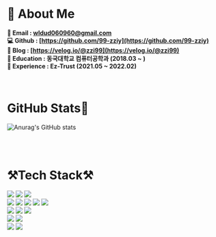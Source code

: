 <div align=left><h1>💁 About Me</h1></div>

**📧 Email : wldud060960@gmail.com** <br>
**💻 Github : [https://github.com/99-zziy](https://github.com/99-zziy)** <br> 
**📝 Blog : [https://velog.io/@zzi99](https://velog.io/@zzi99)** <br>
**🏫 Education : 동국대학교 컴퓨터공학과 (2018.03 ~ )** <br>
**🏢 Experience : Ez-Trust (2021.05 ~ 2022.02)** <br>
<br>
<br>

<div align=left><h1>GitHub Stats🐥</h1></div>

![Anurag's GitHub stats](https://github-readme-stats.vercel.app/api?username=99-zziy&&show_icons=true&theme=radical)

<br>
<br>

<div align=left><h1>⚒️Tech Stack⚒️</h1></div>
<div align=left> 
  <img src="https://img.shields.io/badge/html5-E34F26?style=for-the-badge&logo=html5&logoColor=white"> 
  <img src="https://img.shields.io/badge/css-1572B6?style=for-the-badge&logo=css3&logoColor=white"> 
  <img src="https://img.shields.io/badge/javascript-F7DF1E?style=for-the-badge&logo=javascript&logoColor=black"> 
  <br>
  
  <img src="https://img.shields.io/badge/react-61DAFB?style=for-the-badge&logo=react&logoColor=black"> 
  <img src="https://img.shields.io/badge/redux-764abc?style=for-the-badge&logo=redux&logoColor=white"> 
  <img src="https://img.shields.io/badge/styled components-DB7093?style=for-the-badge&logo=styled-components&logoColor=white">
  <img src="https://img.shields.io/badge/jest-C21325?style=for-the-badge&logo=jest&logoColor=white">
  <img src="https://img.shields.io/badge/react testing library-E9ECEF?style=for-the-badge&logo=react testing library&logoColor=white">
  <br>
  
  <img src="https://img.shields.io/badge/Webpack-8DD6F9?style=for-the-badge&logo=Webpack&logoColor=white">
  <img src="https://img.shields.io/badge/Eslint-4B32C3?style=for-the-badge&logo=Eslint&logoColor=white">
  <img src="https://img.shields.io/badge/Prettier-F7B93E?style=for-the-badge&logo=Prettier&logoColor=white">
  <br>
  
  <img src="https://img.shields.io/badge/node.js-339933?style=for-the-badge&logo=Node.js&logoColor=white">
  <img src="https://img.shields.io/badge/express-000000?style=for-the-badge&logo=express&logoColor=white">
  <br>
  
  <img src="https://img.shields.io/badge/github-181717?style=for-the-badge&logo=github&logoColor=white">
  <img src="https://img.shields.io/badge/git-F05032?style=for-the-badge&logo=git&logoColor=white">
  <br>
</div>
